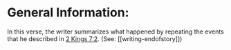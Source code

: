 # General Information:

In this verse, the writer summarizes what happened by repeating the events that he described in [2 Kings 7:2](../07/02.md). (See: [[writing-endofstory]])